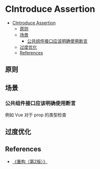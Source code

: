 # CIntroduce Assertion




<!-- TOC -->

- [CIntroduce Assertion](#cintroduce-assertion)
    - [原则](#原则)
    - [场景](#场景)
        - [公共组件接口应该明确使用断言](#公共组件接口应该明确使用断言)
    - [过度优化](#过度优化)
    - [References](#references)

<!-- /TOC -->


## 原则


## 场景
### 公共组件接口应该明确使用断言
例如 Vue 对于 prop 的类型检查


## 过度优化


## References
* [《重构（第2版）》](https://book.douban.com/subject/33400354/)

